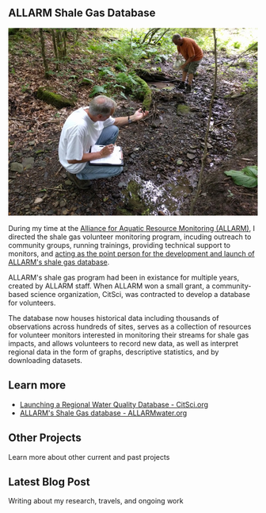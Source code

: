 ## ALLARM Shale Gas Database

![shale gas database](/assets/allarmwater.jpg)

During my time at the [Alliance for Aquatic Resource Monitoring (ALLARM)](http://allarmwater.org), I directed the shale gas volunteer monitoring program, incuding outreach to community groups, running trainings, providing technical support to monitors, and [acting as the point person for the development and launch of ALLARM's shale gas database](https://www.citsci.org/CitSciBlog/797/Launching%20a%20Regional%20Water%20Quality%20Database%20with%20CitSci.org).

ALLARM's shale gas program had been in existance for multiple years, created by ALLARM staff. When ALLARM won a small grant, a community-based science organization, CitSci, was contracted to develop a database for volunteers.

The database now houses historical data including thousands of observations across hundreds of sites, serves as a collection of resources for volunteer monitors interested in monitoring their streams for shale gas impacts, and allows volunteers to record new data, as well as interpret regional data in the form of graphs, descriptive statistics, and by downloading datasets.

## Learn more

- [Launching a Regional Water Quality Database - CitSci.org](https://www.citsci.org/CitSciBlog/797/Launching%20a%20Regional%20Water%20Quality%20Database%20with%20CitSci.org)
- [ALLARM's Shale Gas database - ALLARMwater.org](http://allarmwater.org)

<div class="card" id="card-allarmwater" style="cursor: pointer;" onClick="window.location='/work';">
    <div class="card-container">
    <h2>Other Projects</h2>
    <p>Learn more about other current and past projects</p>
  </div>
</div>
<div class="card" id="card-blog" style="cursor: pointer;" onclick="window.open('https://medium.com/@holdensparacino/latest', '_blank')">
    <div class="card-container">
    <h2>Latest Blog Post</h2>
    <p>Writing about my research, travels, and ongoing work</p>
  </div>
</div>
